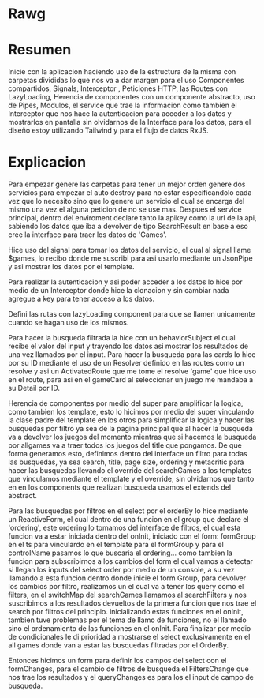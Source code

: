 # Rawg

# Resumen

Inicie con la aplicacion haciendo uso de la estructura de la misma con carpetas divididas lo que nos va a dar margen para el uso Componentes compartidos, Signals, Interceptor , Peticiones HTTP, las Routes con LazyLoading, Herencia de componentes con un componente abstracto, uso de Pipes, Modulos, el service que trae la informacion como tambien el Interceptor que nos hace la autenticacion para acceder a los datos y mostrarlos en pantalla sin olvidarnos de la Interface para los datos, para el diseño estoy utilizando Tailwind y para el flujo de datos RxJS.

# Explicacion

Para empezar genere las carpetas para tener un mejor orden genere dos servicios para empezar el auto destroy para no estar especificandolo cada vez que lo necesito sino que lo genere un servicio el cual se encarga del mismo una vez el alguna peticion de no se use mas.
Despues el service principal, dentro del enviroment declare tanto la apikey como la url de la api, sabiendo los datos que iba a devolver de tipo SearchResult en base a eso cree la interface para traer los datos de 'Games'.

Hice uso del signal para tomar los datos del servicio, el cual al signal llame $games, lo recibo donde me suscribi para asi usarlo mediante un JsonPipe y asi mostrar los datos por el template.

Para realizar la autenticacion y asi poder acceder a los datos lo hice por medio de un Interceptor donde hice la clonacion y sin cambiar nada agregue a key para tener acceso a los datos.

Defini las rutas con lazyLoading component para que se llamen unicamente cuando se hagan uso de los mismos.

Para hacer la busqueda filtrada la hice con un behaviorSubject el cual recibe el valor del input y trayendo los datos asi mostrar los resultados de una vez llamados por el input. Para hacer la busqueda para las cards lo hice por su ID mediante el uso de un Resolver definido en las routes como un resolve y asi un ActivatedRoute que me tome el resolve 'game' que hice uso en el route, para asi en el gameCard al seleccionar un juego me mandaba a su Detail por ID.

Herencia de componentes por medio del super para amplificar la logica, como tambien los template, esto lo hicimos por medio del super vinculando la clase padre del template en los otros para simplificar la logica y hacer las busquedas por filtro ya sea de la pagina principal que al hacer la busqueda va a devolver los juegos del momento mientras que si hacemos la busqueda por allgames va a traer todos los juegos del title que pongamos.
De que forma generamos esto, definimos dentro del interface un filtro para todas las busquedas, ya sea search, title, page size, ordering y metacritic para hacer las busquedas llevando el override del searchGames a los templates que vinculamos mediante el template y el override, sin olvidarnos que tanto en en los components que realizan busqueda usamos el extends del abstract.

Para las busquedas por filtros en el select por el orderBy lo hice mediante un ReactiveForm, el cual dentro de una funcion en el group que declare el 'ordering', este ordering lo tomamos del interface de filtros, el cual esta funcion va a estar iniciada dentro del onInit, iniciado con el form: formGroup en el ts para vinculardo en el template para el formGroup y para el controlName pasamos lo que buscaria el ordering... como tambien la funcion para subscribirnos a los cambios del form el cual vamos a detectar si llegan los inputs del select order por medio de un console, a su vez llamando a esta funcion dentro donde inicie el form Group, para devolver los cambios por filtro, realizamos un el cual va a tener los query como el filters, en el switchMap del searchGames llamamos al searchFilters y nos suscribimos a los resultados devueltos de la primera funcion que nos trae el search por filtros del principio. inicializando estas funciones en el onInit, tambien tuve problemas por el tema de llamo de funciones, no el llamado sino el ordenamiento de las funciones en el onInit. Para finalizar por medio de condicionales le di prioridad a mostrarse el select exclusivamente en el all games donde van a estar las busquedas filtradas por el OrderBy.

Entonces hicimos un form para definir los campos del select con el formChanges, para el cambio de filtros de busqueda el FiltersChange que nos trae los resultados y el queryChanges es para los el input de campo de busqueda.

